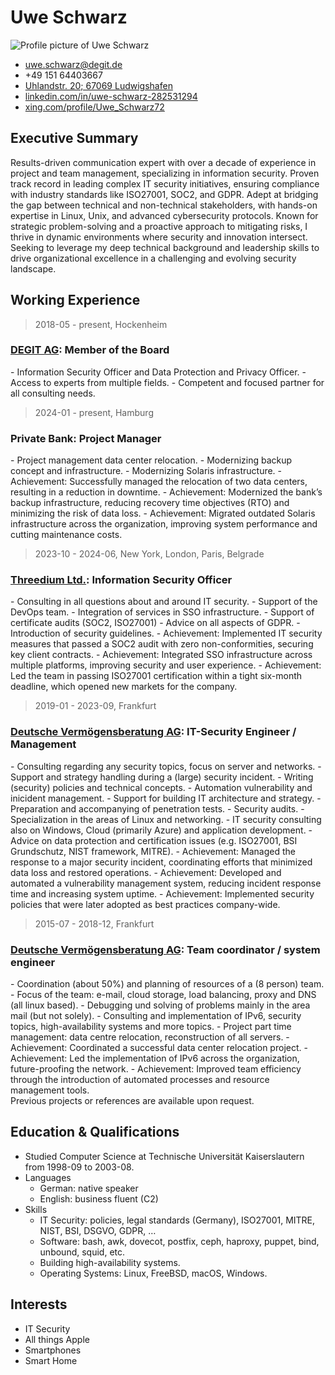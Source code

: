 <div class="profile">

# Uwe Schwarz

![Profile picture of Uwe Schwarz](pics/foto.jpg)

- <i class="fa-solid fa-envelope"></i> [uwe.schwarz@degit.de](mailto:uwe.schwarz@degit.de)
- <i class="fa-solid fa-phone"></i> +49 151 64403667
- <i class="fa-solid fa-location-dot"></i> [Uhlandstr. 20; 67069 Ludwigshafen](https://osm.org/go/0Da~K0Gho?way=377723173)
- <i class="fa-brands fa-linkedin-in"></i> [linkedin.com/in/uwe-schwarz-282531294](https://www.linkedin.com/in/uwe-schwarz-282531294/)
- <i class="fa-brands fa-xing"></i> [xing.com/profile/Uwe_Schwarz72](https://www.xing.com/profile/Uwe_Schwarz72)

</div>

## Executive Summary

Results-driven communication expert with over a decade of experience in project and team management, specializing in information security. Proven track record in leading complex IT security initiatives, ensuring compliance with industry standards like ISO27001, SOC2, and GDPR. Adept at bridging the gap between technical and non-technical stakeholders, with hands-on expertise in Linux, Unix, and advanced cybersecurity protocols. Known for strategic problem-solving and a proactive approach to mitigating risks, I thrive in dynamic environments where security and innovation intersect. Seeking to leverage my deep technical background and leadership skills to drive organizational excellence in a challenging and evolving security landscape.

## Working Experience

<!-- Start of block -->
> 2018-05 - present, Hockenheim

### [DEGIT AG](https://degit.de/): Member of the Board

<div class="worklist" style="background-image: url(pics/degit.png);">
- Information Security Officer and Data Protection and Privacy Officer.
- Access to experts from multiple fields.
- Competent and focused partner for all consulting needs.
</div>
<!-- End of block -->

<!-- Start of block -->
> 2024-01 - present, Hamburg

### Private Bank: Project Manager

<div class="worklist">
- Project management data center relocation.
- Modernizing backup concept and infrastructure.
- Modernizing Solaris infrastructure.
- <span custom-style="achievement" class="achievement">Achievement:</span> Successfully managed the relocation of two data centers, resulting in a reduction in downtime.
- <span custom-style="achievement" class="achievement">Achievement:</span> Modernized the bank’s backup infrastructure, reducing recovery time objectives (RTO) and minimizing the risk of data loss.
- <span custom-style="achievement" class="achievement">Achievement:</span> Migrated outdated Solaris infrastructure across the organization, improving system performance and cutting maintenance costs.
</div>
<!-- End of block -->

<div class="pagebreak"></div>

<!-- Start of block -->
> 2023-10 - 2024-06, New York, London, Paris, Belgrade

### [Threedium Ltd.](https://threedium.io/): Information Security Officer

<div class="worklist" style="background-image: url(pics/threedium.svg);">
- Consulting in all questions about and around IT security.
- Support of the DevOps team.
- Integration of services in SSO infrastructure.
- Support of certificate audits (SOC2, ISO27001)
- Advice on all aspects of GDPR.
- Introduction of security guidelines.
- <span custom-style="achievement" class="achievement">Achievement:</span> Implemented IT security measures that passed a SOC2 audit with zero non-conformities, securing key client contracts.
- <span custom-style="achievement" class="achievement">Achievement:</span> Integrated SSO infrastructure across multiple platforms, improving security and user experience.
- <span custom-style="achievement" class="achievement">Achievement:</span> Led the team in passing ISO27001 certification within a tight six-month deadline, which opened new markets for the company.
</div>
<!-- End of block -->

<!-- Start of block -->
> 2019-01 - 2023-09, Frankfurt

### [Deutsche Vermögensberatung AG](https://dvag.de/): IT-Security Engineer / Management

<div class="worklist" style="background-image: url(pics/dvag.svg);">
- Consulting regarding any security topics, focus on server and networks.
- Support and strategy handling during a (large) security incident.
- Writing (security) policies and technical concepts.
- Automation vulnerability and inicident management.
- Support for building IT architecture and strategy.
- Preparation and accompanying of penetration tests.
- Security audits.
- Specialization in the areas of Linux and networking.
- IT security consulting also on Windows, Cloud (primarily Azure) and application development.
- Advice on data protection and certification issues (e.g. ISO27001, BSI Grundschutz, NIST framework, MITRE).
- <span custom-style="achievement" class="achievement">Achievement:</span> Managed the response to a major security incident, coordinating efforts that minimized data loss and restored operations.
- <span custom-style="achievement" class="achievement">Achievement:</span> Developed and automated a vulnerability management system, reducing incident response time and increasing system uptime.
- <span custom-style="achievement" class="achievement">Achievement:</span> Implemented security policies that were later adopted as best practices company-wide.
</div>
<!-- End of block -->

<div class="pagebreak"></div>

<!-- Start of block -->
> 2015-07 - 2018-12, Frankfurt

### [Deutsche Vermögensberatung AG](https://dvag.de/): Team coordinator / system engineer

<div class="worklist" style="background-image: url(pics/dvag.svg);">
- Coordination (about 50%) and planning of resources of a (8 person) team.
- Focus of the team: e-mail, cloud storage, load balancing, proxy and DNS (all linux based).
- Debugging und solving of problems mainly in the area mail (but not solely).
- Consulting and implementation of IPv6, security topics, high-availability systems and more topics.
- Project part time management: data centre relocation, reconstruction of all servers.
- <span custom-style="achievement" class="achievement">Achievement:</span> Coordinated a successful data center relocation project.
- <span custom-style="achievement" class="achievement">Achievement:</span> Led the implementation of IPv6 across the organization, future-proofing the network.
- <span custom-style="achievement" class="achievement">Achievement:</span> Improved team efficiency through the introduction of automated processes and resource management tools.
</div>
<!-- End of block -->

<div custom-style="small" class="small">
Previous projects or references are available upon request.
</div>

## Education & Qualifications

- Studied Computer Science at Technische Universität Kaiserslautern from 1998-09 to 2003-08.
- Languages
    - German: native speaker
    - English: business fluent (C2)
- Skills
    - IT Security: policies, legal standards (Germany), ISO27001, MITRE, NIST, BSI, DSGVO, GDPR, …
    - Software: bash, awk, dovecot, postfix, ceph, haproxy, puppet, bind, unbound, squid, etc.
    - Building high-availability systems.
    - Operating Systems: Linux, FreeBSD, macOS, Windows.

## Interests

- IT Security
- All things Apple
- Smartphones
- Smart Home
